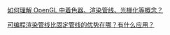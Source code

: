 [如何理解 OpenGL 中着色器、渲染管线、光栅化等概念？](https://www.zhihu.com/question/29163054/answer/46695506)

[可编程渲染管线比固定管线的优势在哪？有什么应用？](https://www.zhihu.com/question/28024422/answer/39097192)